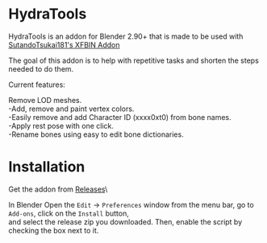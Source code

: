 # HydraTools

HydraTools is an addon for Blender 2.90+ that is made to be used with [SutandoTsukai181's XFBIN Addon](https://github.com/SutandoTsukai181/cc2_xfbin_blender)

The goal of this addon is to help with repetitive tasks and shorten the steps needed to do them.

Current features:

Remove LOD meshes.\
-Add, remove and paint vertex colors.\
-Easily remove and add Character ID (xxxx0xt0) from bone names.\
-Apply rest pose with one click.\
-Rename bones using easy to edit bone dictionaries.

# Installation

Get the addon from [Releases](https://github.com/superuser590/HydraTools/releases)\

In Blender Open the `Edit` -> `Preferences` window from the menu bar, go to `Add-ons`, click on the `Install` button,\
and select the release zip you downloaded. Then, enable the script by checking the box next to it.
